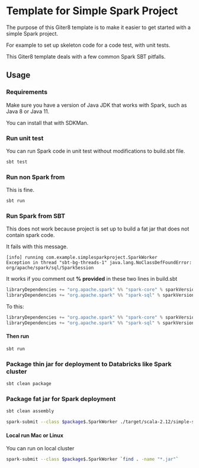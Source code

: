 # Template for Simple Spark Project

The purpose of this Giter8 template is to make it easier to get started with a simple Spark project.

For example to set up skeleton code for a code test, with unit tests.

This Giter8 template deals with a few common Spark SBT pitfalls.


## Usage

### Requirements

Make sure you have a version of Java JDK that works with Spark, such as Java 8 or Java 11.

You can install that with SDKMan.

### Run unit test

You can run Spark code in unit test without modifications to build.sbt file.

```sh
sbt test
```


### Run non Spark from

This is fine.

```sh
sbt run
```


### Run Spark from SBT

This does not work because project is set up to build a fat jar that does not contain spark code.

It fails with this message.

```
[info] running com.example.simplesparkproject.SparkWorker
Exception in thread "sbt-bg-threads-1" java.lang.NoClassDefFoundError: org/apache/spark/sql/SparkSession
```

It works if you comment out **% provided** in these two lines in build.sbt

```scala
libraryDependencies += "org.apache.spark" %% "spark-core" % sparkVersion % "provided"
libraryDependencies += "org.apache.spark" %% "spark-sql" % sparkVersion % "provided"
```

To this:

```scala
libraryDependencies += "org.apache.spark" %% "spark-core" % sparkVersion // % "provided"
libraryDependencies += "org.apache.spark" %% "spark-sql" % sparkVersion // % "provided"
```

#### Then run

```sh
sbt run
```


### Package thin jar for deployment to Databricks like Spark cluster

```sh
sbt clean package
```


### Package fat jar for Spark deployment

```sh
sbt clean assembly

spark-submit --class $package$.SparkWorker ./target/scala-2.12/simple-spark-project-assembly-0.1.0.jar
```

#### Local run Mac or Linux

You can run on local cluster 

```sh
spark-submit --class $package$.SparkWorker `find . -name "*.jar"`
```
